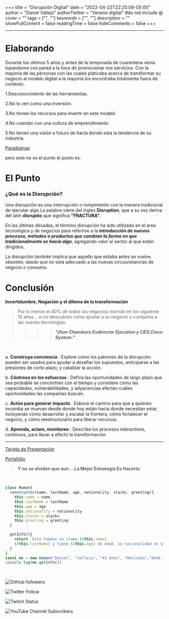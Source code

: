 +++
title = "Disrupción Digital"
date = "2022-04-23T22:25:09-05:00"
author = "Daniel Vallejo"
authorTwitter = "Veneno digital" #do not include @
cover = ""
tags = ["", ""]
keywords = ["", ""]
description = ""
showFullContent = false
readingTime = false
hideComments = false
+++

---

# Elaborando


Durante los ultimos 5 años y antes de la temporada de cuarentena venia topandome con pared a la hora de promocionar mis servicios. Con la mayoria de las pérsonas con las cuales platicaba acerca de transformar su negocio al modelo digital a la mayoria los encontraba totalmente fuera de contexto.

1.Desconocimiento de las herramientas.

2.No lo ven como una inversión.

3.No tienen los recursos para invertir en este modelo

4.No cuentan con una cultura de emprendimiento.

5.No tienen una visión a futuro de hacia donde esta la tendencia de su industria.


[Paradigmas](https://youtu.be/mxbgbxqCQm0?t=865)


pero este no es el punto el punto es:


# El Punto

### ¿Qué es la Disrupción?

Una disrupción es una interrupción o rompimiento con la manera tradicional de ejecutar algo.La palabra viene del ingles **Disruption**, que a su vez deriva del latin **_disruptio_** que significa **"FRACTURA".**

En las últimas décadas, el término disrupción ha sido utilizado en el area tecnológica y de negocios para referirse a la **_introducción de nuevos procesos, métodos o productos que cambian la forma en que tradicionalmente se hacía algo_**, agregando valor al sector al que están dirigidos.

La disrupción también implica que aquello que estaba antes se vuelve obsoleto, dasdo que no está adecuado a las nuevas circuunstancias de negocio o consumo.


# Conclusión

**Incertidumbre, Negación y el dilema de la transformación**

> Por lo menos el 40% de todos los negocios morirán en los siguiente 10 años... si no descubren cómo ajustar a su negocio o compañia a las nuevas tecnologías.
>
>>>> **_"Jhon Chambers Exdirector Ejecutivo y CEO,Cisco System."_**


<br>

a. **Construya conciencia** : Explore cómo los
patrones de la disrupción pueden ser
usados para ayudar a desafiar los
supuestos, anticiparse a las presiones de
corto plazo, y catalizar la acción.


b. **Céntrese en los esfuerzos** : Defina las
oportunidades de largo plazo que sea
probable se concentren con el tiempo y
considere cómo las capacidades,
vulnerabilidades, y adyacencias afectan
cuáles oportunidades las compañías
buscan.


c. **Actúe para generar impacto** : Esboce el
camino para que a quienes incumba se
muevan desde donde hoy están hacia
donde necesitan estar, incluyendo cómo
desarrollar y escalar la frontera, cómo
fortalecer el negocio, y cómo
reestructurarlo para liberar recursos.



d. **Aprenda, aclare, monitoree** : Describa
los procesos interactivos, continuos, para
llevar a efecto la transformación


---


[Tarjeta de Presentación](https://danyveneno.github.io/tarjetadepresentacion/)

[Portafolio](https://danyveneno.github.io/yehiiBhiiEstudio/)


> **Y no se olviden que aun ...La Mejor Estrategia Es Hacerlo.**

<br>


```js
class Human{
  constructor(name, lastName, age, nationality, stacks, greeting){
    this.name = name
    this.lastName = lastName
    this.age = age
    this.nationality = nationality
    this.stacks = stacks
    this.greeting = greeting
  }

  getInfo(){
    return `Este humano se llama ${this.name}
    ${this.lastName} y tiene ${this.age} de edad, su nacionalidad es ${this.nationality} y esta aprendiendo a programar en ${this.stacks}y te manda saludos ${this.greeting}`
  }
}
const me = new Human("Daniel", "Vallejo", "43 años", "Mexicana","Node Js y Javascript", "desde México")
console.log(me.getInfo())

```

<br>


![GitHub followers](https://img.shields.io/github/followers/DanyVeneno?style=social)

  ![Twitter Follow](https://img.shields.io/twitter/follow/venenodigital?style=social)

  ![Twitch Status](https://img.shields.io/twitch/status/yehiibhii?style=social)

  ![YouTube Channel Subscribers](https://img.shields.io/youtube/channel/subscribers/UC8UhdMAKJX56O2PY8kzBIlw?style=social)





